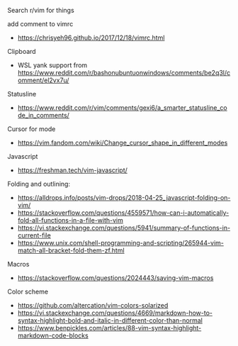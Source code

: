 Search r/vim for things

add comment to vimrc
- https://chrisyeh96.github.io/2017/12/18/vimrc.html

Clipboard
- WSL yank support from https://www.reddit.com/r/bashonubuntuonwindows/comments/be2q3l/comment/el2vx7u/

Statusline
- https://www.reddit.com/r/vim/comments/gexi6/a_smarter_statusline_code_in_comments/

Cursor for mode
- https://vim.fandom.com/wiki/Change_cursor_shape_in_different_modes

Javascript
- https://freshman.tech/vim-javascript/

Folding and outlining:
- https://alldrops.info/posts/vim-drops/2018-04-25_javascript-folding-on-vim/
- https://stackoverflow.com/questions/4559571/how-can-i-automatically-fold-all-functions-in-a-file-with-vim
- https://vi.stackexchange.com/questions/5941/summary-of-functions-in-current-file
- https://www.unix.com/shell-programming-and-scripting/265944-vim-match-all-bracket-fold-them-zf.html

Macros
- https://stackoverflow.com/questions/2024443/saving-vim-macros

Color scheme
- https://github.com/altercation/vim-colors-solarized
- https://vi.stackexchange.com/questions/4669/markdown-how-to-syntax-highlight-bold-and-italic-in-different-color-than-normal
- https://www.benpickles.com/articles/88-vim-syntax-highlight-markdown-code-blocks
